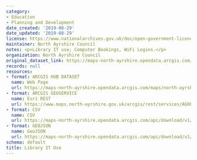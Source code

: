 ```yaml
---
category:
- Education
- Planning and Development
date_created: '2019-08-29'
date_updated: '2019-08-29'
license: https://www.nationalarchives.gov.uk/doc/open-government-licence/version/3/
maintainer: North Ayrshire Council
notes: <p>Library IT use; Computer Bookings, WiFi Logins.</p>
organization: North Ayrshire Council
original_dataset_link: https://maps-north-ayrshire.opendata.arcgis.com/maps/north-ayrshire::library-it-use
records: null
resources:
- format: ARCGIS HUB DATASET
  name: Web Page
  url: https://maps-north-ayrshire.opendata.arcgis.com/maps/north-ayrshire::library-it-use
- format: ARCGIS GEOSERVICE
  name: Esri REST
  url: https://www.maps.north-ayrshire.gov.uk/arcgis/rest/services/AGOL/Open_Data_Portal3/MapServer/31
- format: CSV
  name: CSV
  url: https://maps-north-ayrshire.opendata.arcgis.com/api/download/v1/items/3bbf1d9f8f8c41628eca88779e8d5d3c/csv?layers=31
- format: GEOJSON
  name: GeoJSON
  url: https://maps-north-ayrshire.opendata.arcgis.com/api/download/v1/items/3bbf1d9f8f8c41628eca88779e8d5d3c/geojson?layers=31
schema: default
title: Library IT Use
---
```

